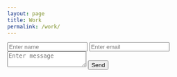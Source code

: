 ```yaml
---
layout: page
title: Work
permalink: /work/
---
```


<form action="{form-endpoint}" method="POST">
  <input type="text" name="name" placeholder="Enter name" required></input>
  <input type="email" name="email" placeholder="Enter email" required></input>
  <textarea placeholder="Enter message" name="message" required></textarea>
  <button type="submit">Send</button>
</form>
